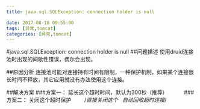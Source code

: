 ```yaml
---
title: java.sql.SQLException: connection holder is null

date: 2017-08-18 09:55:00
tags: [异常,tomcat]
categories: [异常,tomcat]
---
```

#java.sql.SQLException: connection holder is null
##问题描述
使用druid连接池时出现的间歇性错误，偶尔会出现。

##原因分析
连接池可能对连接持有时间有限制，一种保护机制，如果某个连接很长时间不释放，其它应用就没有办法使用这个连接。

##解决方案
###方案一：
        延长这个超时时间，默认为300秒（推荐）
        <!--是否自动回收超时连接-->
   		<property name="removeAbandoned" value="true" />
   		<!--延长这个所谓的超时时间-->
   		<property name="removeAbandonedTimeout" value="1800" />
   		<!--将当前关闭动作记录到日志-->
   		<property name="logAbandoned" value="true" />        
###方案二：
        关闭这个超时保护
        /*直接关闭这个   自动回收超时连接*/
        <property name="removeAbandoned" value="false" />
